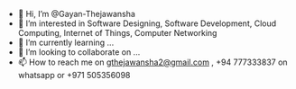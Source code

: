 - 👋 Hi, I’m @Gayan-Thejawansha
- 👀 I’m interested in Software Designing, Software Development, Cloud Computing, Internet of Things, Computer Networking
- 🌱 I’m currently learning ...
- 💞️ I’m looking to collaborate on ...
- 📫 How to reach me on gthejawansha2@gmail.com , +94 777333837 on whatsapp or +971 505356098

<!---
Gayan-Thejawansha/Gayan-Thejawansha is a ✨ special ✨ repository because its `README.md` (this file) appears on your GitHub profile.
You can click the Preview link to take a look at your changes.
--->
